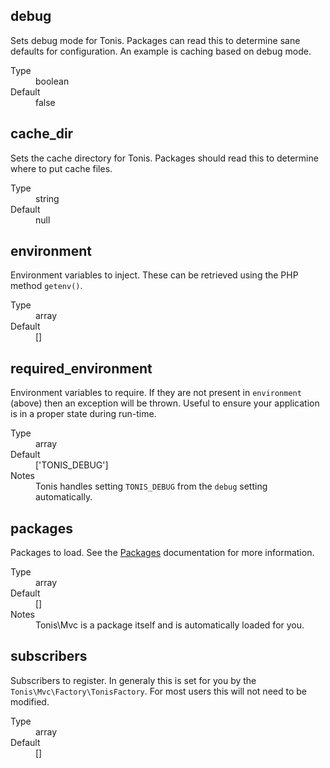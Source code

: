 debug
-----

Sets debug mode for Tonis. Packages can read this to determine sane defaults for configuration. An example is
caching based on debug mode.

<dl>
  <dt>Type</dt>
  <dd>boolean</dd>

  <dt>Default</dt>
  <dd>false</dd>
</dl>

cache_dir
---------

Sets the cache directory for Tonis. Packages should read this to determine where to put cache files.

<dl>
  <dt>Type</dt>
  <dd>string</dd>

  <dt>Default</dt>
  <dd>null</dd>
</dl>

environment
-----------

Environment variables to inject. These can be retrieved using the PHP method `getenv()`.

<dl>
  <dt>Type</dt>
  <dd>array</dd>

  <dt>Default</dt>
  <dd>[]</dd>
</dl>

required_environment
--------------------

Environment variables to require. If they are not present in `environment` (above) then an exception will be thrown. 
Useful to ensure your application is in a proper state during run-time.

<dl>
  <dt>Type</dt>
  <dd>array</dd>

  <dt>Default</dt>
  <dd>['TONIS_DEBUG']</dd>
  
  <dt>Notes</dt>
  <dd>Tonis handles setting <code>TONIS_DEBUG</code> from the <code>debug</code> setting automatically.</dd>
</dl>

packages
--------

Packages to load. See the [Packages](/basics/packages) documentation for more information.

<dl>
  <dt>Type</dt>
  <dd>array</dd>

  <dt>Default</dt>
  <dd>[]</dd>
  
  <dt>Notes</dt>
  <dd>Tonis\Mvc is a package itself and is automatically loaded for you.</dd>
</dl>

subscribers
-----------

Subscribers to register. In generaly this is set for you by the `Tonis\Mvc\Factory\TonisFactory`. For most 
users this will not need to be modified.

<dl>
  <dt>Type</dt>
  <dd>array</dd>

  <dt>Default</dt>
  <dd>[]</dd>
</dl>
